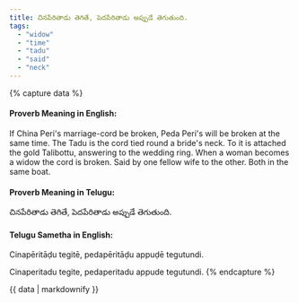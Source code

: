 ```yaml
---
title: చినపేరితాడు తెగితే, పెదపేరితాడు అప్పుడే తెగుతుంది.
tags:
  - "widow"
  - "time"
  - "tadu"
  - "said"
  - "neck"
---
```


{% capture data %}
#### Proverb Meaning in English:
If China Peri's marriage-cord be broken, Peda Peri's will be broken at the same time.
The Tadu is the cord tied round a bride's neck. To it is attached the gold Talibottu, answering to the wedding ring. When a woman becomes a widow the cord is broken.
Said by one fellow wife to the other.
Both in the same boat.

#### Proverb Meaning in Telugu:
చినపేరితాడు తెగితే, పెదపేరితాడు అప్పుడే తెగుతుంది.

#### Telugu Sametha in English:
Cinapēritāḍu tegitē, pedapēritāḍu appuḍē tegutundi.

Cinaperitadu tegite, pedaperitadu appude tegutundi.
{% endcapture %}

{{ data | markdownify }}

